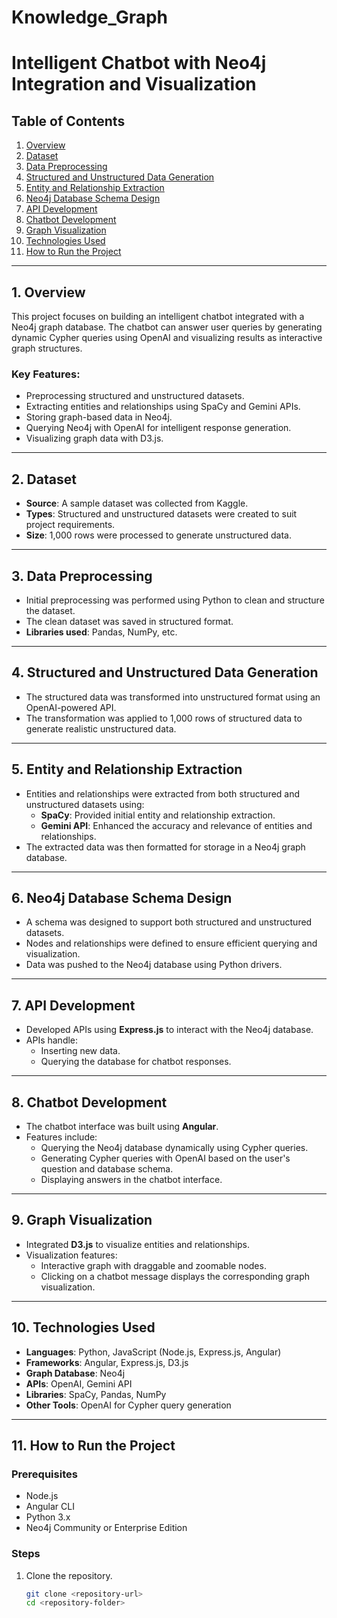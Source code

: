 # Knowledge_Graph
# Intelligent Chatbot with Neo4j Integration and Visualization

## Table of Contents
1. [Overview](#overview)  
2. [Dataset](#dataset)  
3. [Data Preprocessing](#data-preprocessing)  
4. [Structured and Unstructured Data Generation](#structured-and-unstructured-data-generation)  
5. [Entity and Relationship Extraction](#entity-and-relationship-extraction)  
6. [Neo4j Database Schema Design](#neo4j-database-schema-design)  
7. [API Development](#api-development)  
8. [Chatbot Development](#chatbot-development)  
9. [Graph Visualization](#graph-visualization)  
10. [Technologies Used](#technologies-used)  
11. [How to Run the Project](#how-to-run-the-project)  

---

## 1. Overview  
This project focuses on building an intelligent chatbot integrated with a Neo4j graph database. The chatbot can answer user queries by generating dynamic Cypher queries using OpenAI and visualizing results as interactive graph structures.  

### Key Features:  
- Preprocessing structured and unstructured datasets.  
- Extracting entities and relationships using SpaCy and Gemini APIs.  
- Storing graph-based data in Neo4j.  
- Querying Neo4j with OpenAI for intelligent response generation.  
- Visualizing graph data with D3.js.  

---

## 2. Dataset  
- **Source**: A sample dataset was collected from Kaggle.  
- **Types**: Structured and unstructured datasets were created to suit project requirements.  
- **Size**: 1,000 rows were processed to generate unstructured data.  

---

## 3. Data Preprocessing  
- Initial preprocessing was performed using Python to clean and structure the dataset.  
- The clean dataset was saved in structured format.  
- **Libraries used**: Pandas, NumPy, etc.

---

## 4. Structured and Unstructured Data Generation  
- The structured data was transformed into unstructured format using an OpenAI-powered API.  
- The transformation was applied to 1,000 rows of structured data to generate realistic unstructured data.  

---

## 5. Entity and Relationship Extraction  
- Entities and relationships were extracted from both structured and unstructured datasets using:  
  - **SpaCy**: Provided initial entity and relationship extraction.  
  - **Gemini API**: Enhanced the accuracy and relevance of entities and relationships.  
- The extracted data was then formatted for storage in a Neo4j graph database.

---

## 6. Neo4j Database Schema Design  
- A schema was designed to support both structured and unstructured datasets.  
- Nodes and relationships were defined to ensure efficient querying and visualization.  
- Data was pushed to the Neo4j database using Python drivers.

---

## 7. API Development  
- Developed APIs using **Express.js** to interact with the Neo4j database.  
- APIs handle:  
  - Inserting new data.  
  - Querying the database for chatbot responses.  

---

## 8. Chatbot Development  
- The chatbot interface was built using **Angular**.  
- Features include:  
  - Querying the Neo4j database dynamically using Cypher queries.  
  - Generating Cypher queries with OpenAI based on the user's question and database schema.  
  - Displaying answers in the chatbot interface.  

---

## 9. Graph Visualization  
- Integrated **D3.js** to visualize entities and relationships.  
- Visualization features:  
  - Interactive graph with draggable and zoomable nodes.  
  - Clicking on a chatbot message displays the corresponding graph visualization.  

---

## 10. Technologies Used  
- **Languages**: Python, JavaScript (Node.js, Express.js, Angular)  
- **Frameworks**: Angular, Express.js, D3.js  
- **Graph Database**: Neo4j  
- **APIs**: OpenAI, Gemini API  
- **Libraries**: SpaCy, Pandas, NumPy  
- **Other Tools**: OpenAI for Cypher query generation  

---

## 11. How to Run the Project  

### Prerequisites  
- Node.js  
- Angular CLI  
- Python 3.x  
- Neo4j Community or Enterprise Edition  

### Steps  
1. Clone the repository.  
   ```bash
   git clone <repository-url>
   cd <repository-folder>
